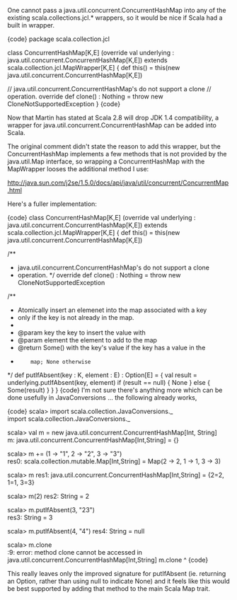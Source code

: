 One cannot pass a java.util.concurrent.ConcurrentHashMap into any
of the existing scala.collections.jcl.* wrappers, so it would be
nice if Scala had a built in wrapper.

{code}
package scala.collection.jcl

class ConcurrentHashMap[K,E]
  (override val underlying : java.util.concurrent.ConcurrentHashMap[K,E])
  extends scala.collection.jcl.MapWrapper[K,E]
{
  def this() = this(new java.util.concurrent.ConcurrentHashMap[K,E])

  // java.util.concurrent.ConcurrentHashMap's do not support a clone
  // operation.
  override def clone() : Nothing = throw new CloneNotSupportedException
}
{code}

Now that Martin has stated at Scala 2.8 will drop JDK 1.4 compatibility, a
wrapper for java.util.concurrent.ConcurrentHashMap can be added into Scala.

The original comment didn't state the reason to add this wrapper, but the
ConcurrentHashMap implements a few methods that is not provided by the
java.util.Map interface, so wrapping a ConcurrentHashMap with the
MapWrapper looses the additional method I use:

http://java.sun.com/j2se/1.5.0/docs/api/java/util/concurrent/ConcurrentMap.html

Here's a fuller implementation:

{code}
class ConcurrentHashMap[K,E]
  (override val underlying : java.util.concurrent.ConcurrentHashMap[K,E])
  extends scala.collection.jcl.MapWrapper[K,E]
{
  def this() = this(new java.util.concurrent.ConcurrentHashMap[K,E])

  /**
   * java.util.concurrent.ConcurrentHashMap's do not support a clone
   * operation.
   */
  override def clone() : Nothing = throw new CloneNotSupportedException

  /**
   * Atomically insert an elemenet into the map associated with a key
   * only if the key is not already in the map.
   *
   * @param key the key to insert the value with
   * @param element the element to add to the map
   * @return Some() with the key's value if the key has a value in the
   *         map; None otherwise
   */
  def putIfAbsent(key : K, element : E) : Option[E] =
  {
    val result = underlying.putIfAbsent(key, element)
    if (result == null) {
      None
    }
    else {
      Some(result)
    }
  }
}
{code}
I'm not sure there's anything more which can be done usefully in JavaConversions ... the following already works,

{code}
scala> import scala.collection.JavaConversions._                        
import scala.collection.JavaConversions._

scala> val m = new java.util.concurrent.ConcurrentHashMap[Int, String]  
m: java.util.concurrent.ConcurrentHashMap[Int,String] = {}

scala> m += (1 -> "1", 2 -> "2", 3 -> "3")                              
res0: scala.collection.mutable.Map[Int,String] = Map(2 -> 2, 1 -> 1, 3 -> 3)

scala> m
res1: java.util.concurrent.ConcurrentHashMap[Int,String] = {2=2, 1=1, 3=3}

scala> m(2)
res2: String = 2

scala> m.putIfAbsent(3, "23")                                           
res3: String = 3

scala> m.putIfAbsent(4, "4") 
res4: String = null

scala> m.clone              
<console>:9: error: method clone cannot be accessed in java.util.concurrent.ConcurrentHashMap[Int,String]
       m.clone
         ^
{code}

This really leaves only the improved signature for putIfAbsent (ie. returning an Option, rather than using null to indicate None) and it feels like this would be best supported by adding that method to the main Scala Map trait.
